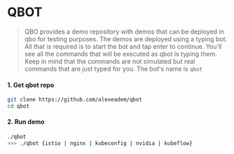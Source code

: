 # QBOT
> QBO provides a demo repository with demos that can be deployed in qbo for testing purposes. The demos are deployed using a typing bot. All that is required is to start the bot and tap enter to continue. You'll see all the commands that will be executed as qbot is typing them. Keep in mind that the commands are not simulated but real commands that are just typed for you. The bot's name is `qbot`

#### 1. Get qbot repo

```bash
git clone https://github.com/alexeadem/qbot
cd qbot
```

#### 2. Run demo

```bash
./qbot 
>>> ./qbot {istio | nginx | kubeconfig | nvidia | kubeflow}                 -- Demo to run
```


